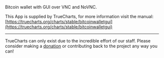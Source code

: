 Bitcoin wallet with GUI over VNC and NoVNC.&#xD;


This App is supplied by TrueCharts, for more information visit the manual: [https://truecharts.org/charts/stable/bitcoinwalletgui](https://truecharts.org/charts/stable/bitcoinwalletgui)

---

TrueCharts can only exist due to the incredible effort of our staff.
Please consider making a [donation](https://truecharts.org/sponsor) or contributing back to the project any way you can!
